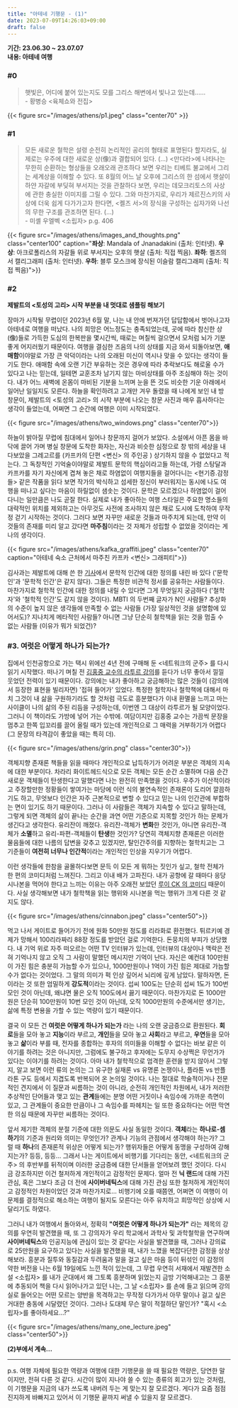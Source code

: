 ```yaml
---
title: "아테네 기행문 - (1)"
date: 2023-07-09T14:26:03+09:00
draft: false
---
```


**기간: 23.06.30 ~ 23.07.07**  
**내용: 아테네 여행**

### #0

> 햇빛은, 어디에 붙어 있는지도 모를 그리스 해변에서 빛나고 있는데......  
> \- 황병승 <육체쇼와 전집>

{{< figure src="/images/athens/p1.jpeg" class="center70" >}}

### #1

> 모든 새로운 철학은 설령 순전히 논리적인 공리의 형태로 표명된다 할지라도, 실제로는 우주에 대한 새로운 상(像)과 결합되어 있다. (...) <만다라>에 나타나는 무한히 순환하는 형상들을 오래오래 관조하다 보면 우리는 티베트 불교에서 그리는 세계상을 이해할 수 있다. 또 8월의 어느 날 오후에 그리스의 한 섬에서 햇살이 하얀 자갈에 부딪혀 부서지는 것을 관찰하다 보면, 우리는 데모크리토스의 사상에 관한 충실한 이미지를 그릴 수 있다. 그와 마찬가지로, 우리가 제르진스키의 사상에 더욱 쉽게 다가가고자 한다면, <켈즈 서>의 장식을 구성하는 십자가와 나선의 무한 구조를 관조하면 된다. (...)  
> \- 미셸 우엘벡 <소립자> p.g. 406


{{< figure src="/images/athens/images_and_thoughts.png" class="center100" caption="**좌상**: Mandala of Jnanadakini (출처: 인터넷). **우상**: 아크로폴리스의 자갈들 위로 부서지는 오후의 햇살 (출처: 직접 찍음). **좌하**: 켈즈의 서 캘리그래피 (출처: 인터넷). **우하**: 블루 모스크에 장식된 이슬람 캘리그래피 (출처: 직접 찍음)">}}

### #2

**제발트의 <토성의 고리> 시작 부분을 내 멋대로 샘플링 해보기**

장마가 시작될 무렵이던 2023년 6월 말, 나는 내 안에 번져가던 답답함에서 벗어나고자 아테네로 여행을 떠났다. 나의 희망은 어느정도는 충족되었는데, 곳에 따라 참신한 상(像)들로 가득한 도심의 한복판을 몇시간씩, 때로는 며칠씩 걸으면서 모처럼 뇌가 기분 좋게 어지러웠기 때문이다. 여행을 결심한 즈음의 나의 상태를 지금 와서 되돌아보면, **애매함**이야말로 가장 큰 악덕이라는 나의 오래된 미신이 역시나 맞을 수 있다는 생각이 들기도 한다. 애매함 속에 오랜 기간 부유하는 것은 경우에 따라 추락보다도 해로울 수가 있다고 나는 믿는데, 일테면 교훈조차 남기지 않는 마비상태를 아주 조심해야 하는 것이다. 내가 어느 새벽에 온몸이 마비된 기분을 느끼며 눈을 뜬 것도 비슷한 기운 아래에서 일어난 일일지도 모른다. 하늘을 확인하려고 고개만 겨우 돌렸을 때 나에게 보인 내 방 창문이, 제발트의 <토성의 고리> 의 시작 부분에 나오는 창문 사진과 매우 흡사하다는 생각이 들었는데, 어쩌면 그 순간에 여행은 이미 시작되었다.

{{< figure src="/images/athens/two_windows.png" class="center70">}}

하늘이 밝아질 무렵에 침대에서 일어나 창문까지 걸어가 보았다. 소설에서 아픈 몸을 바닥에 끌어 가며 병실 창문에 도착한 화자는, 자신과 비슷한 심정으로 창 밖의 세상을 내다보았을 그레고르를 (카프카의 단편 <변신> 의 주인공 ) 상기하지 않을 수 없었다고 적는다. 그 독창적인 기억술이야말로 제발트 문학의 핵심이라고들 하는데, 가령 스탕달과 카프카를 자기 자신에게 겹쳐 놓은 채로 하염없이 여행지들을 걸어다니는 <현기증.감정들> 같은 작품을 읽다 보면 작가의 박식하고 섬세한 정신이 부러워지는 동시에 나도 여행을 떠나고 싶다는 마음이 하릴없이 샘솟는 것이다. 문학은 모르겠으나 하염없이 걸어다니는 일만큼은 나도 곧잘 한다. 실제로 내가 좋아하는 여행 스타일은 주요한 명소들의 대략적인 위치를 제외하고는 아무것도 사전에 조사하지 않은 채로 도시에 도착하여 무작정 걷기 시작하는 것이다. 그러다 보면 자꾸만 새로운 것들과 마주치게 되는데, 만약 이것들의 존재를 미리 알고 갔다면 **마주침**이라는 것 자체가 성립할 수 없었을 것이라는 게 나의 생각이다.

{{< figure src="/images/athens/kafka_graffiti.jpeg" class="center70" caption="아테네 숙소 근처에서 마주친 카프카 <변신> 그래피티">}}

김사과는 제발트에 대해 쓴 한 [기사](https://www.pressian.com/pages/articles/67033)에서 문학적 인간에 대한 정의를 내린 바 있다 ('문학인'과 '문학적 인간'은 같지 않다). 그들은 특정한 비관적 정서를 공유하는 사람들이다. 마찬가지로 철학적 인간에 대한 정의를 내릴 수 있다면 그게 무엇일지 궁금하다 ('철학자'와 '철학적 인간'도 같지 않을 것이다). MBTI 의 두번째 글자가 N인 사람들? 추상화의 수준이 높지 않은 생각들에 만족할 수 없는 사람들 (가장 일상적인 것을 설명함에 있어서도)? 지나치게 메타적인 사람들? 아니면 그냥 단순히 철학책을 읽는 것을 멈출 수 없는 사람들 (이유가 뭐가 되었건)?

### #3. 여럿은 어떻게 하나가 되는가?

집에서 인천공항으로 가는 택시 위에선 4년 전에 구매해 둔 <네트워크의 군주> 를 다시 읽기 시작했다. 떠나기 며칠 전 [김홍중 교수의 라투르 강의](https://youtu.be/CaAheCLZsSk)를 듣다가 너무 좋아서 낄낄 웃었던 전력이 있기 때문이다. 강의에는 내가 좋아하고 궁금해하는 많은 것들이 (강의에서 등장한 표현을 빌리자면) '접혀 들어가' 있었다. 특정한 철학자나 철학책에 대해서 마치 그것이 내 삶을 구원하기라도 할 것처럼 극도로 흥분했다가 이내 환멸을 느끼고 마는 사이클이 나의 삶의 주된 리듬을 구성하는데, 이번엔 그 대상이 라투르가 될 모양이었다. 그러니 이 책이라도 가방에 넣어 가는 수밖에. 여담이지만 김홍중 교수는 가끔씩 문장을 멈추고 한쪽 입꼬리를 끌어 올릴 때가 있는데 개인적으로 그 매력을 거부하기가 어렵다 (그 문장의 타격감이 좋았을 때는 특히 더).

{{< figure src="/images/athens/grin.png" class="center30">}}

객체지향 존재론 책들을 읽을 때마다 개인적으로 납득하기가 어려운 부분은 객체의 지속에 대한 부분이다. 차라리 화이트헤드식으로 모든 객체는 모든 순간 소멸하며 다음 순간 새로운 객체들이 탄생한다고 말했다면 나는 완전히 만족했을 것이다. 우주가 이산적이라고 주장할만한 정황들이 쌓여가는 마당에 이런 식의 불연속적인 존재론이 도리어 깔끔하기도 하고, 무엇보다 인간은 자주 근본적으로 변할 수 있다고 믿는 나의 인간관에 부합하는 면이 있기도 하기 때문이다. 그러나 이 사람들은 객체가 지속할 수 있다고 말하는데, 그렇게 되면 객체의 삶이 끝나는 순간을 과연 어떤 기준으로 지목할 것인가 하는 문제가 생긴다고 생각한다. 유리잔이 깨졌다. 유리잔-객체가 **변화**한 것인가, 아니면 유리잔-객체가 **소멸**하고 유리-파편-객체들이 **탄생**한 것인가? 당연히 객체지향 존재론은 이러한 물음들에 대한 나름의 답변을 갖추고 있겠지만, 탈인간주의를 지향하는 철학치고는 그 기준들이 **여전히 너무나 인간적**이라는 개인적인 인상을 지우기가 어렵다.


이런 생각들에 한참을 골몰하다보면 문득 이 모든 게 뭐하는 짓인가 싶고, 철학 전체가 한 편의 코미디처럼 느껴진다. 그리고 이내 배가 고파진다. 내가 공항에 갈 때마다 응당 시나본을 먹어야 한다고 느끼는 이유는 아주 오래전 보았던 [루이 CK 의 코미디](https://youtu.be/1W11-1QgQV4) 때문이다. 사실 생각해보면 내가 철학책을 읽는 행위와 시나본을 먹는 행위가 크게 다른 것 같지도 않다.

{{< figure src="/images/athens/cinnabon.jpeg" class="center50">}}

먹고 나서 게이트로 들어가기 전에 원화 50만원 정도를 리라화로 환전했다. 튀르키예 경제가 망해서 100리라짜리 88장 정도를 받았던 걸로 기억한다. 돈뭉치의 부피가 상당했다. 내 기억 위로 자주 떠오르는 어떤 TV 인터뷰가 있는데, 인터뷰의 대상이나 맥락은 전혀 기억나지 않고 오직 그 사람이 말했던 메시지만 기억이 난다. 자신은 예컨대 100만원이 가진 힘은 충분히 가늠할 수가 있으나, 1000만원이나 1억이 가진 힘은 제대로 가늠할 수가 없다는 것이었다. 그 말의 의미가 퍽 인상 깊어서 뇌리에 깊게 남았다. 말하자면, 돈이라는 것 또한 엄밀하게 **강도적**이라는 것이다. 섭씨 100도는 단순히 섭씨 1도가 100번 모인 것이 아닌데, 왜냐면 물은 오직 100도에서 끓기 때문이다. 마찬가지로 돈 1000만원은 단순히 100만원이 10번 모인 것이 아닌데, 오직 1000만원의 수준에서만 생기는, 삶에 특정 변용을 가할 수 있는 역량이 있기 때문이다.

결국 이 모든 건 **여럿은 어떻게 하나가 되는가** 라는 나의 오랜 궁금증으로 환원된다. **회로**들을 모아 놓고 **지능**이라 부르고, **개인**들을 모아 놓고 **사회**라고 부르고, **우연**들을 모아 놓고 **삶**이라 부를 때, 전자를 종합하는 후자의 의미들을 이해할 수 없다는 바보 같은 이야기를 하려는 것은 아니지만, 그럼에도 불구하고 후자에는 도무지 수상쩍은 무언가가 있다는 이야기를 하려는 것이다. 아마 내가 철학적으로 엄격한 훈련을 받지 않아서 그렇지, 알고 보면 이런 류의 논의는 그 유구한 실재론 vs 유명론 논쟁이나, 플라톤 vs 반플라톤 구도 등에서 지겹도록 반복되어 온 논의일 것이다. 나는 절대로 학술적이거나 전문적인 견지에서 이 질문과 씨름하는 것이 아니라, 순전히 개인적인 차원에서, 내가 저러한 추상적인 단어들과 맺고 있는 **관계**들에는 분명 어떤 거짓이나 속임수에 가까운 측면이 있고, 그 관계들이 중요한 만큼이나 그 속임수를 파헤치는 일 또한 중요하다는 어떤 막연한 의심 때문에 자꾸만 씨름하는 것이다.

앞서 제기한 객체의 분절 기준에 대한 의문도 사실 동일한 것이다. **객체**라는 **하나로-셈하기**의 기준과 원리와 의미는 무엇인가? 관계나 기능의 관점에서 생각해야 하는가? 그럴 때 **하나**의 존재론적 위상은 어떻게 되는가? 행위자들은 어떻게 동맹을 구성하여 강해지는가? 등등, 등등... 그래서 나는 게이트에서 비행기를 기다리는 동안, <네트워크의 군주> 의 후반부를 뒤적이며 이러한 궁금증에 대한 단서들을 얻어보려 했던 것이다. 다시금 강조하지만 이건 철저하게 개인적이고 감정적인 문제다. 얼마 전 **닉 랜드**에 대해 가진 관심, 혹은 그보다 조금 더 전에 **사이버네틱스**에 대해 가진 관심 또한 철저하게 개인적이고 감정적인 차원이었던 것과 마찬가지로... 비행기에 오를 때쯤엔, 어쩌면 이 여행이 이 문제를 결정적으로 해소하는 여행이 될지도 모른다는 아주 유치하고 희망적인 상상에 시달리기도 하였다.

그러니 내가 여행에서 돌아와서, 정확히 **"여럿은 어떻게 하나가 되는가"** 라는 제목의 강의를 우연히 발견했을 때, 또 그 강의자가 우리 학교에서 과학사 및 과학철학을 연구하며 **사이버네틱스**와 인공지능에 관심이 있는 것 같다는 사실을 발견했을 때, 그러나 강의료로 25만원을 요구하고 있다는 사실을 발견했을 때, 내가 느꼈을 복잡다단한 감정을 상상해보라. 흥분과 질투와 동질감과 두려움과 말을 걸고 싶은 마음 등이 뒤섞인 이 감정의 약한 버전을 나는 6월 19일에도 느낀 적이 있는데, 그 무렵 우연히 서재에서 재발견한 소설 <소립자> 를 내가 군대에서 왜 그토록 흥분하며 읽었는지 금방 기억해내고는 그 흥분에 추동되어 책을 다시 읽어나가고 있던 나는, 그 날 <소립자> 를 손에 들고 읽으며 강의실로 들어오는 어떤 모르는 양반을 목격하고는 무작정 다가가서 아무 말이나 걸고 싶은 거대한 충동에 시달렸던 것이다. 그러나 도대체 무슨 말이 적절하단 말인가? "혹시 <소립자>를 좋아하세요...?"

{{< figure src="/images/athens/many_one_lecture.jpeg" class="center50">}}

**(2)부에서 계속...**

---

p.s. 여행 자체에 필요한 역량과 여행에 대한 기행문을 쓸 때 필요한 역량은, 당연한 말이지만, 전혀 다른 것 같다. 시간이 많이 지나야 쓸 수 있는 종류의 회고가 있는 것처럼, 이 기행문을 지금의 내가 쓰도록 내버려 두는 게 맞는지 잘 모르겠다. 게다가 요즘 점점 진지하게 바빠지고 있어서 이 기행문 끝까지 써낼 수 있을지 잘 모르겠다.